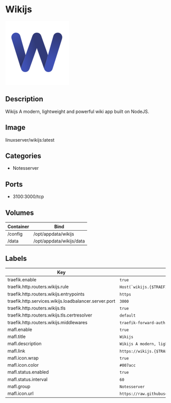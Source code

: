 # Wikijs

![Logo](images/Wikijs.png)

## Description
Wikijs A modern, lightweight and powerful wiki app built on NodeJS.

## Image
linuxserver/wikijs:latest

## Categories
- Notesserver

## Ports
- 3100:3000/tcp

## Volumes
| Container | Bind |
|-----------|------|
| /config | /opt/appdata/wikijs |
| /data | /opt/appdata/wikijs/data |

## Labels
| Key | Value |
|-----|-------|
| traefik.enable | ```true``` |
| traefik.http.routers.wikijs.rule | ```Host(`wikijs.{$TRAEFIK_INGRESS_DOMAIN}`)``` |
| traefik.http.routers.wikijs.entrypoints | ```https``` |
| traefik.http.services.wikijs.loadbalancer.server.port | ```3000``` |
| traefik.http.routers.wikijs.tls | ```true``` |
| traefik.http.routers.wikijs.tls.certresolver | ```default``` |
| traefik.http.routers.wikijs.middlewares | ```traefik-forward-auth``` |
| mafl.enable | ```true``` |
| mafl.title | ```Wikijs``` |
| mafl.description | ```Wikijs A modern, lightweight and powerful wiki app built on NodeJS.``` |
| mafl.link | ```https://wikijs.{$TRAEFIK_INGRESS_DOMAIN}``` |
| mafl.icon.wrap | ```true``` |
| mafl.icon.color | ```#007acc``` |
| mafl.status.enabled | ```true``` |
| mafl.status.interval | ```60``` |
| mafl.group | ```Notesserver``` |
| mafl.icon.url | ```https://raw.githubusercontent.com/Qballjos/portainer_templates/master/Images/wikijs.png``` |

